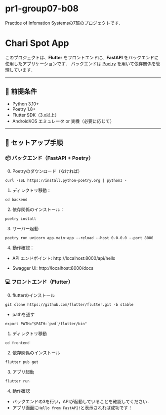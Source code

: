 # pr1-group07-b08
Practice of Infomation Systemsの7班のプロジェクトです．


# Chari Spot App

このプロジェクトは、**Flutter** をフロントエンドに、**FastAPI** をバックエンドに使用したアプリケーションです． 
バックエンドは [Poetry](https://python-poetry.org/) を用いて依存関係を管理しています．

---

## 🧰 前提条件

- Python 3.10+
- Poetry 1.8+
- Flutter SDK（3.x以上）
- Android/iOS エミュレータ or 実機（必要に応じて）

---

## 🚀 セットアップ手順


### 📦 バックエンド（FastAPI + Poetry）

0. Poetryのダウンロード（なければ）
```
curl -sSL https://install.python-poetry.org | python3 -
```

1. ディレクトリ移動：

```
cd backend
```

2. 依存関係のインストール：

```
poetry install
```

3. サーバー起動
```
poetry run uvicorn app.main:app --reload --host 0.0.0.0 --port 8000
```

4. 動作確認：

* API エンドポイント: http://localhost:8000/api/hello

* Swagger UI: http://localhost:8000/docs

### 💻 フロントエンド（Flutter）

0. flutterのインストール
```
git clone https://github.com/flutter/flutter.git -b stable
```
* pathを通す
```
export PATH="$PATH:`pwd`/flutter/bin"
```

1. ディレクトリ移動
```
cd frontend
```

2. 依存関係のインストール
```
flutter pub get
```

3. アプリ起動
```
flutter run
```

4. 動作確認
* バックエンドの3を行い，APIが起動していることを確認してください．
* アプリ画面に`Hello from FastAPI!`と表示されれば成功です！